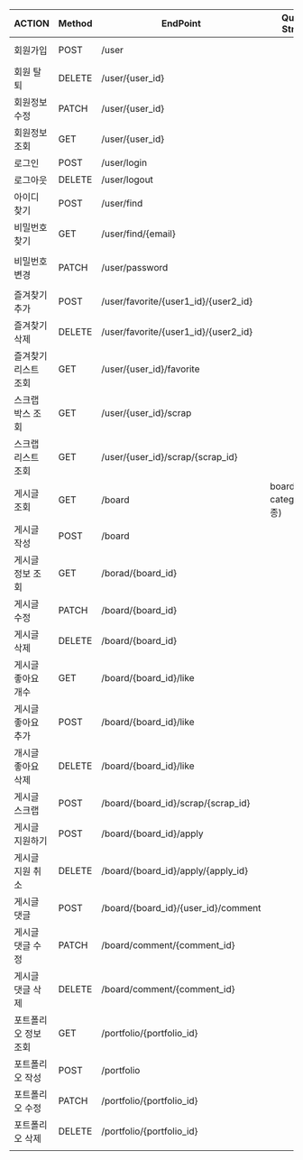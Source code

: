 | ACTION | Method | EndPoint | Query String | Request Body |
| --- | --- | --- | --- | --- |
| 회원가입 | POST | /user |  | email, password, phone, name |
| 회원 탈퇴 | DELETE | /user/{user_id} |  | password,token |
| 회원정보수정 | PATCH | /user/{user_id} |  | token |
| 회원정보 조회 | GET | /user/{user_id} |  | token |
| 로그인 | POST | /user/login |  | email, password |
| 로그아웃 | DELETE | /user/logout |  |  |
| 아이디 찾기 | POST | /user/find |  | name,phone |
| 비밀번호 찾기 | GET | /user/find/{email} |  |  |
| 비밀번호 변경 | PATCH | /user/password |  | email, beforePassword, afterPassword |
| 즐겨찾기 추가 | POST | /user/favorite/{user1_id}/{user2_id} |  | token |
| 즐겨찾기 삭제 | DELETE | /user/favorite/{user1_id}/{user2_id} |  | token |
| 즐겨찾기 리스트 조회 | GET | /user/{user_id}/favorite |  | token |
| 스크랩 박스 조회 | GET | /user/{user_id}/scrap |  | token |
| 스크랩 리스트 조회 | GET | /user/{user_id}/scrap/{scrap_id} |  |  |
| 게시글 조회 | GET | /board | board_type, category(업종) |  |
| 게시글 작성 | POST | /board |  | 상세 내용들,token |
| 게시글 정보 조회 | GET | /borad/{board_id} |  |  |
| 게시글 수정 | PATCH | /board/{board_id} |  | 수정 내용들,token |
| 게시글 삭제 | DELETE | /board/{board_id} |  | token |
| 게시글 좋아요 개수  | GET | /board/{board_id}/like |  | token |
| 게시글 좋아요 추가 | POST | /board/{board_id}/like |  | user_id,token |
| 개시글 좋아요 삭제 | DELETE | /board/{board_id}/like |  | user_id,token |
| 게시글 스크랩 | POST | /board/{board_id}/scrap/{scrap_id} |   | token |
| 게시글 지원하기 | POST | /board/{board_id}/apply |  | user_id,token |
| 게시글 지원 취소 | DELETE | /board/{board_id}/apply/{apply_id} |  | token |
| 게시글 댓글 | POST | /board/{board_id}/{user_id}/comment |  | content,token |
| 게시글 댓글 수정 | PATCH | /board/comment/{comment_id} |  | content,token |
| 게시글 댓글 삭제 | DELETE | /board/comment/{comment_id} |  | token |
| 포트폴리오 정보 조회 | GET | /portfolio/{portfolio_id} |  | toekn |
| 포트폴리오 작성 | POST | /portfolio |  | 상세내용들, token |
| 포트폴리오 수정 | PATCH | /portfolio/{portfolio_id} |  | 수정 내용들, token |
| 포트폴리오 삭제 | DELETE | /portfolio/{portfolio_id} |  | token |
|  |  |  |  |  |